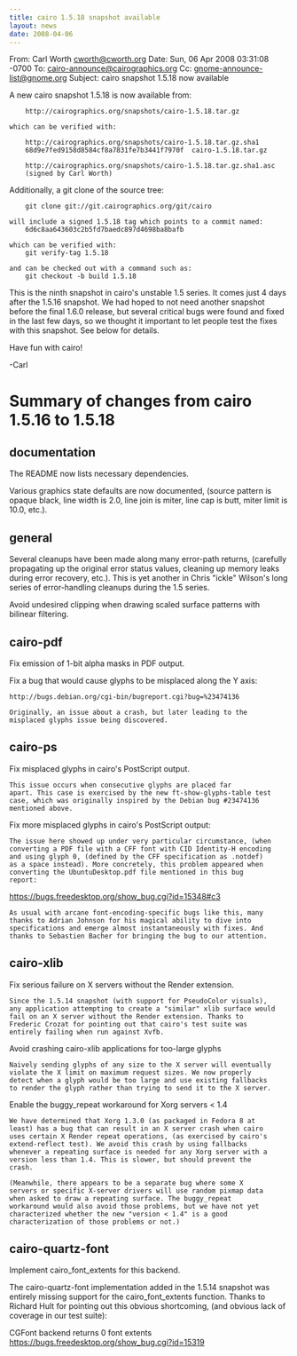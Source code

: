 ```yaml
---
title: cairo 1.5.18 snapshot available
layout: news
date: 2008-04-06
---
```


From: Carl Worth <cworth@cworth.org>
Date: Sun, 06 Apr 2008 03:31:08 -0700
To: cairo-announce@cairographics.org
Cc: gnome-announce-list@gnome.org
Subject: cairo snapshot 1.5.18 now available

A new cairo snapshot 1.5.18 is now available from:

        http://cairographics.org/snapshots/cairo-1.5.18.tar.gz

    which can be verified with:

        http://cairographics.org/snapshots/cairo-1.5.18.tar.gz.sha1
        68d9e7fed9158d8584cf8a7831fe7b3441f7970f  cairo-1.5.18.tar.gz

        http://cairographics.org/snapshots/cairo-1.5.18.tar.gz.sha1.asc
        (signed by Carl Worth)

  Additionally, a git clone of the source tree:

        git clone git://git.cairographics.org/git/cairo

    will include a signed 1.5.18 tag which points to a commit named:
        6d6c8aa643603c2b5fd7baedc897d4698ba8bafb

    which can be verified with:
        git verify-tag 1.5.18

    and can be checked out with a command such as:
        git checkout -b build 1.5.18

This is the ninth snapshot in cairo's unstable 1.5 series. It comes
just 4 days after the 1.5.16 snapshot. We had hoped to not need
another snapshot before the final 1.6.0 release, but several critical
bugs were found and fixed in the last few days, so we thought it
important to let people test the fixes with this snapshot. See below
for details.

Have fun with cairo!

-Carl

Summary of changes from cairo 1.5.16 to 1.5.18
==============================================
documentation
-------------
The README now lists necessary dependencies.

Various graphics state defaults are now documented, (source pattern is
opaque black, line width is 2.0, line join is miter, line cap is butt,
miter limit is 10.0, etc.).

general
-------
Several cleanups have been made along many error-path returns,
(carefully propagating up the original error status values, cleaning
up memory leaks during error recovery, etc.). This is yet another in
Chris "ickle" Wilson's long series of error-handling cleanups during
the 1.5 series.

Avoid undesired clipping when drawing scaled surface patterns with
bilinear filtering.

cairo-pdf
---------
Fix emission of 1-bit alpha masks in PDF output.

Fix a bug that would cause glyphs to be misplaced along the Y axis:

    http://bugs.debian.org/cgi-bin/bugreport.cgi?bug=%23474136

    Originally, an issue about a crash, but later leading to the
    misplaced glyphs issue being discovered.

cairo-ps
--------
Fix misplaced glyphs in cairo's PostScript output.

    This issue occurs when consecutive glyphs are placed far
    apart. This case is exercised by the new ft-show-glyphs-table test
    case, which was originally inspired by the Debian bug #23474136
    mentioned above.

Fix more misplaced glyphs in cairo's PostScript output:

    The issue here showed up under very particular circumstance, (when
    converting a PDF file with a CFF font with CID Identity-H encoding
    and using glyph 0, (defined by the CFF specification as .notdef)
    as a space instead). More concretely, this problem appeared when
    converting the UbuntuDesktop.pdf file mentioned in this bug
    report:

https://bugs.freedesktop.org/show_bug.cgi?id=15348#c3

    As usual with arcane font-encoding-specific bugs like this, many
    thanks to Adrian Johnson for his magical ability to dive into
    specifications and emerge almost instantaneously with fixes. And
    thanks to Sebastien Bacher for bringing the bug to our attention.

cairo-xlib
----------
Fix serious failure on X servers without the Render extension.

    Since the 1.5.14 snapshot (with support for PseudoColor visuals),
    any application attempting to create a "similar" xlib surface would
    fail on an X server without the Render extension. Thanks to
    Frederic Crozat for pointing out that cairo's test suite was
    entirely failing when run against Xvfb.

Avoid crashing cairo-xlib applications for too-large glyphs

    Naively sending glyphs of any size to the X server will eventually
    violate the X limit on maximum request sizes. We now properly
    detect when a glyph would be too large and use existing fallbacks
    to render the glyph rather than trying to send it to the X server.

Enable the buggy_repeat workaround for Xorg servers < 1.4

    We have determined that Xorg 1.3.0 (as packaged in Fedora 8 at
    least) has a bug that can result in an X server crash when cairo
    uses certain X Render repeat operations, (as exercised by cairo's
    extend-reflect test). We avoid this crash by using fallbacks
    whenever a repeating surface is needed for any Xorg server with a
    version less than 1.4. This is slower, but should prevent the
    crash.

    (Meanwhile, there appears to be a separate bug where some X
    servers or specific X-server drivers will use random pixmap data
    when asked to draw a repeating surface. The buggy_repeat
    workaround would also avoid those problems, but we have not yet
    characterized whether the new "version < 1.4" is a good
    characterization of those problems or not.)

cairo-quartz-font
-----------------
Implement cairo_font_extents for this backend.

The cairo-quartz-font implementation added in the 1.5.14 snapshot was
entirely missing support for the cairo_font_extents function. Thanks to
Richard Hult for pointing out this obvious shortcoming, (and obvious
lack of coverage in our test suite):

CGFont backend returns 0 font extents
https://bugs.freedesktop.org/show_bug.cgi?id=15319
